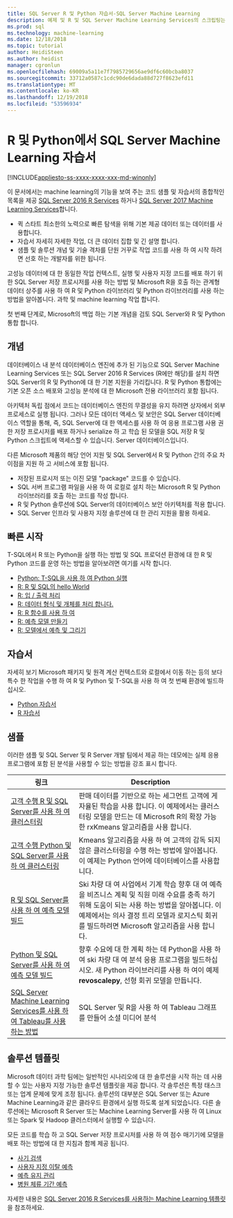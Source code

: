 ```yaml
---
title: SQL Server R 및 Python 자습서-SQL Server Machine Learning
description: 예제 및 R 및 SQL Server Machine Learning Services의 스크립팅는 Python에 대 한 자습서입니다.
ms.prod: sql
ms.technology: machine-learning
ms.date: 12/18/2018
ms.topic: tutorial
author: HeidiSteen
ms.author: heidist
manager: cgronlun
ms.openlocfilehash: 69009a5a11e7f7985729656ae9df6c60bcba8037
ms.sourcegitcommit: 33712a0587c1cdc90de6dada88d727f8623efd11
ms.translationtype: MT
ms.contentlocale: ko-KR
ms.lasthandoff: 12/19/2018
ms.locfileid: "53596934"
---
```

# <a name="sql-server-machine-learning-tutorials-in-r-and-python"></a>R 및 Python에서 SQL Server Machine Learning 자습서
[!INCLUDE[appliesto-ss-xxxx-xxxx-xxx-md-winonly](../../includes/appliesto-ss-xxxx-xxxx-xxx-md-winonly.md)]

이 문서에서는 machine learning의 기능을 보여 주는 코드 샘플 및 자습서의 종합적인 목록을 제공 [SQL Server 2016 R Services](../install/sql-r-services-windows-install.md) 하거나 [SQL Server 2017 Machine Learning Services](../install/sql-machine-learning-services-windows-install.md)합니다. 

+ 퀵 스타트 최소한의 노력으로 빠른 탐색을 위해 기본 제공 데이터 또는 데이터를 사용합니다.
+ 자습서 자세히 자세한 작업, 더 큰 데이터 집합 및 긴 설명 합니다.
+ 샘플 및 솔루션 개념 및 기술 격차를 단원 거꾸로 작업 코드를 사용 하 여 시작 하려면 선호 하는 개발자를 위한 됩니다.

고성능 데이터에 대 한 동일한 작업 컨텍스트, 실행 및 사용자 지정 코드를 배포 하기 위한 SQL Server 저장 프로시저를 사용 하는 방법 및 Microsoft R을 호출 하는 관계형 데이터 상주를 사용 하 여 R 및 Python 라이브러리 및 Python 라이브러리를 사용 하는 방법을 알아봅니다. 과학 및 machine learning 작업 합니다.

첫 번째 단계로, Microsoft의 백업 하는 기본 개념을 검토 SQL Server와 R 및 Python 통합 합니다.

## <a name="concepts"></a>개념

데이터베이스 내 분석 데이터베이스 엔진에 추가 된 기능으로 SQL Server Machine Learning Services 또는 SQL Server 2016 R Services (R에만 해당)를 설치 하면 SQL Server의 R 및 Python에 대 한 기본 지원을 가리킵니다. R 및 Python 통합에는 기본 오픈 소스 배포와 고성능 분석에 대 한 Microsoft 전용 라이브러리 포함 됩니다.

아키텍처 독립 점에서 코드는 데이터베이스 엔진의 무결성을 유지 하려면 상자에서 외부 프로세스로 실행 됩니다. 그러나 모든 데이터 액세스 및 보안은 SQL Server 데이터베이스 역할을 통해, 즉, SQL Server에 대 한 액세스를 사용 하 여 응용 프로그램 사용 권한 저장 프로시저를 배포 하거나 serialize 하 고 학습 된 모델을 SQL 저장 R 및 Python 스크립트에 액세스할 수 있습니다. Server 데이터베이스입니다.

다른 Microsoft 제품의 해당 언어 지원 및 SQL Server에서 R 및 Python 간의 주요 차이점을 지원 하 고 서비스에 포함 됩니다.

+ 저장된 프로시저 또는 이진 모델 "package" 코드를 수 있습니다.
+ SQL 서버 프로그램 파일을 사용 하 여 로컬로 설치 하는 Microsoft R 및 Python 라이브러리를 호출 하는 코드를 작성 합니다.
+ R 및 Python 솔루션에 SQL Server의 데이터베이스 보안 아키텍처를 적용 합니다.
+ SQL Server 인프라 및 사용자 지정 솔루션에 대 한 관리 지원을 활용 하세요.

## <a name="quickstarts"></a>빠른 시작

T-SQL에서 R 또는 Python을 실행 하는 방법 및 SQL 프로덕션 환경에 대 한 R 및 Python 코드를 운영 하는 방법을 알아보려면 여기를 시작 합니다.

+ [Python: T-SQL을 사용 하 여 Python 실행](run-python-using-t-sql.md)
+ [R: R 및 SQL의 hello World](rtsql-using-r-code-in-transact-sql-quickstart.md)
+ [R: 입 / 출력 처리](rtsql-working-with-inputs-and-outputs.md)
+ [R: 데이터 형식 및 개체를 처리 합니다.](rtsql-r-and-sql-data-types-and-data-objects.md)
+ [R: R 함수를 사용 하 여](rtsql-using-r-functions-with-sql-server-data.md)
+ [R: 예측 모델 만들기](rtsql-create-a-predictive-model-r.md)
+ [R: 모델에서 예측 및 그리기](rtsql-predict-and-plot-from-model.md)

## <a name="tutorials"></a>자습서

자세히 보기 Microsoft 패키지 및 원격 계산 컨텍스트와 로컬에서 이동 하는 등의 보다 특수 한 작업을 수행 하 여 R 및 Python 및 T-SQL을 사용 하 여 첫 번째 환경에 빌드하십시오.

+ [Python 자습서](sql-server-python-tutorials.md)
+ [R 자습서](sql-server-r-tutorials.md)

<a name ="bkmk_samples"></a>

## <a name="samples"></a>샘플

이러한 샘플 및 SQL Server 및 R Server 개발 팀에서 제공 하는 데모에는 실제 응용 프로그램에 포함 된 분석을 사용할 수 있는 방법을 강조 표시 합니다.

| 링크 | Description | 
|------|-------------|
| [고객 수행 R 및 SQL Server를 사용 하 여 클러스터링](https://microsoft.github.io/sql-ml-tutorials/R/customerclustering/) | 판매 데이터를 기반으로 하는 세그먼트 고객에 게 자율된 학습을 사용 합니다. 이 예제에서는 클러스터링 모델을 만드는 데 Microsoft R의 확장 가능한 rxKmeans 알고리즘을 사용 합니다. |
| [고객 수행 Python 및 SQL Server를 사용 하 여 클러스터링](https://microsoft.github.io/sql-ml-tutorials/python/customerclustering/) | Kmeans 알고리즘을 사용 하 여 고객의 감독 되지 않은 클러스터링을 수행 하는 방법에 알아봅니다. 이 예제는 Python 언어에 데이터베이스를 사용합니다.| SQL Server 2017 |
| [R 및 SQL Server를 사용 하 여 예측 모델 빌드](https://microsoft.github.io/sql-ml-tutorials/R/rentalprediction) | Ski 차량 대 여 사업에서 기계 학습 향후 대 여 예측을 비즈니스 계획 및 직원 미래 수요를 충족 하기 위해 도움이 되는 사용 하는 방법을 알아봅니다. 이 예제에서는 의사 결정 트리 모델과 로지스틱 회귀를 빌드하려면 Microsoft 알고리즘을 사용 합니다. | 
| [Python 및 SQL Server를 사용 하 여 예측 모델 빌드](https://microsoft.github.io/sql-ml-tutorials/python/rentalprediction/) | 향후 수요에 대 한 계획 하는 데 Python을 사용 하 여 ski 차량 대 여 분석 응용 프로그램을 빌드하십시오. 새 Python 라이브러리를 사용 하 여이 예제 **revoscalepy**, 선형 회귀 모델을 만듭니다. | 
| [SQL Server Machine Learning Services를 사용 하 여 Tableau를 사용 하는 방법](https://blogs.msdn.microsoft.com/mlserver/2017/12/14/how-to-use-tableau-with-sql-server-machine-learning-services-with-r-and-python/) | SQL Server 및 R을 사용 하 여 Tableau 그래프를 만들어 소셜 미디어 분석 | 

<a name="bkmk_solutions"></a>

## <a name="solution-templates"></a>솔루션 템플릿

Microsoft 데이터 과학 팀에는 일반적인 시나리오에 대 한 솔루션을 시작 하는 데 사용할 수 있는 사용자 지정 가능한 솔루션 템플릿을 제공 합니다. 각 솔루션은 특정 태스크 또는 업계 문제에 맞게 조정 됩니다. 솔루션의 대부분은 SQL Server 또는 Azure Machine Learning과 같은 클라우드 환경에서 실행 하도록 설계 되었습니다. 다른 솔루션에는 Microsoft R Server 또는 Machine Learning Server를 사용 하 여 Linux 또는 Spark 및 Hadoop 클러스터에서 실행할 수 있습니다.

모든 코드를 학습 하 고 SQL Server 저장 프로시저를 사용 하 여 점수 매기기에 모델을 배포 하는 방법에 대 한 지침과 함께 제공 됩니다.

+ [사기 검색](https://gallery.cortanaanalytics.com/Tutorial/Online-Fraud-Detection-Template-with-SQL-Server-R-Services-1)
+ [사용자 지정 이탈 예측](https://gallery.cortanaanalytics.com/Tutorial/Customer-Churn-Prediction-Template-with-SQL-Server-R-Services-1)
+ [예측 유지 관리](https://gallery.cortanaanalytics.com/Tutorial/Predictive-Maintenance-Template-with-SQL-Server-R-Services-1)
+ [병원 체류 기간 예측](https://gallery.cortanaintelligence.com/Solution/Predicting-Length-of-Stay-in-Hospitals-1)

자세한 내용은 [SQL Server 2016 R Services를 사용하는 Machine Learning 템플릿](https://blogs.technet.microsoft.com/machinelearning/2016/03/23/machine-learning-templates-with-sql-server-2016-r-services/)을 참조하세요.

